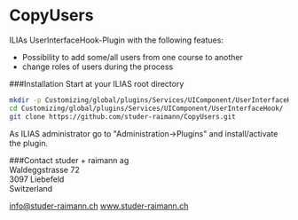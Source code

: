 CopyUsers
=========
ILIAs UserInterfaceHook-Plugin with the following featues:

- Possibility to add some/all users from one course to another
- change roles of users during the process

###Installation
Start at your ILIAS root directory  
```bash
mkdir -p Customizing/global/plugins/Services/UIComponent/UserInterfaceHook/  
cd Customizing/global/plugins/Services/UIComponent/UserInterfaceHook/  
git clone https://github.com/studer-raimann/CopyUsers.git  
```  
As ILIAS administrator go to "Administration->Plugins" and install/activate the plugin.  

###Contact
studer + raimann ag  
Waldeggstrasse 72  
3097 Liebefeld  
Switzerland  

info@studer-raimann.ch
www.studer-raimann.ch

